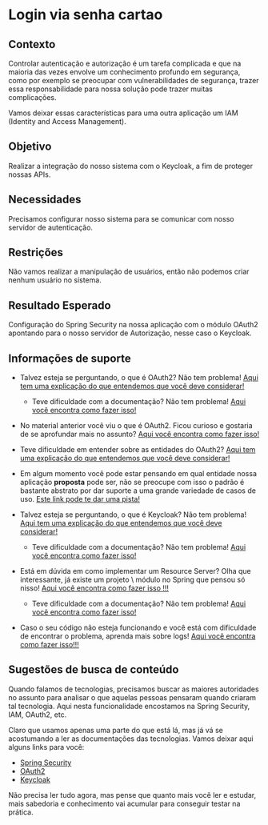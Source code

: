 # Login via senha cartao

## Contexto

Controlar autenticação e autorização é um tarefa complicada e que na maioria das vezes envolve um conhecimento profundo em 
segurança, como por exemplo se preocupar com vulnerabilidades de segurança, trazer essa responsabilidade para nossa solução 
pode trazer muitas complicações.

Vamos deixar essas características para uma outra aplicação um IAM (Identity and Access Management).

## Objetivo

Realizar a integração do nosso sistema com o Keycloak, a fim de proteger nossas APIs.

## Necessidades

Precisamos configurar nosso sistema para se comunicar com nosso servidor de autenticação.

## Restrições

Não vamos realizar a manipulação de usuários, então não podemos criar nenhum usuário no sistema.

## Resultado Esperado

Configuração do Spring Security na nossa aplicação com o módulo OAuth2 apontando para
o nosso servidor de Autorização, nesse caso o Keycloak.

## Informações de suporte

* Talvez esteja se perguntando, o que é OAuth2? Não tem problema! [Aqui tem uma explicação do que entendemos que você deve considerar!](https://medium.com/google-cloud/understanding-oauth2-and-building-a-basic-authorization-server-of-your-own-a-beginners-guide-cf7451a16f66)

    * Teve dificuldade com a documentação? Não tem problema! [Aqui você encontra como fazer isso!](../informacao_suporte/oauth2.md)
    
* No material anterior você viu o que é OAuth2. Ficou curioso e gostaria de se aprofundar mais no assunto? [Aqui você encontra como fazer isso!](https://www.oauth.com/)

* Teve dificuldade em entender sobre as entidades do OAuth2? [Aqui tem uma explicação do que entendemos que você deve considerar!](https://www.digitalocean.com/community/tutorials/uma-introducao-ao-oauth-2-pt)

* Em algum momento você pode estar pensando em qual entidade nossa aplicação **proposta** pode
ser, não se preocupe com isso o padrão é bastante abstrato por dar suporte a uma grande variedade
de casos de uso. [Este link pode te dar uma pista!](https://www.oauth.com/oauth2-servers/the-resource-server/) 

* Talvez esteja se perguntando, o que é Keycloak? Não tem problema! [Aqui tem uma explicação do que entendemos que você deve considerar!](https://www.keycloak.org/)

    * Teve dificuldade com a documentação? Não tem problema! [Aqui você encontra como fazer isso!](../informacao_suporte/keycloak.md)

* Está em dúvida em como implementar um Resource Server? Olha que interessante, já existe um projeto \ módulo no Spring 
que pensou só nisso! [Aqui você encontra como fazer isso !!!](https://docs.spring.io/spring-security/site/docs/current/reference/html5/#oauth2resourceserver)

    * Teve dificuldade com a documentação? Não tem problema! [Aqui você encontra como fazer isso!](../informacao_suporte/oauth-spring-security.md)
    
* Caso o seu código não esteja funcionando e você está com dificuldade de encontrar o problema, aprenda mais sobre logs! [Aqui você encontra como fazer isso!!!](../informacao_suporte/spring-logging.md)

## Sugestões de busca de conteúdo

Quando falamos de tecnologias, precisamos buscar as maiores autoridades no assunto para analisar o que aquelas pessoas 
pensaram quando criaram tal tecnologia. Aqui nesta funcionalidade encostamos na Spring Security, IAM, OAuth2, etc. 

Claro que usamos apenas uma parte do que está lá, mas já vá se acostumando a ler as documentações das tecnologias. 
Vamos deixar aqui alguns links para você:

* [Spring Security](https://docs.spring.io/spring/docs/current/spring-framework-reference/web.html)
* [OAuth2](https://oauth.net/2/)
* [Keycloak](https://www.keycloak.org/)

Não precisa ler tudo agora, mas pense que quanto mais você ler e estudar, mais sabedoria e conhecimento vai acumular para conseguir testar na prática.